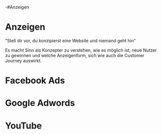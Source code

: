 -#Anzeigen

# Anzeigen

"Stell dir vor, du konzipierst eine Website und niemand geht hin"

Es macht Sinn als Konzepter zu verstehen, wie es möglich ist, neue Nutzer zu gewinnen und welche Anzeigenform, sich wie auch die Customer Journey auswirkt.

# Facebook Ads

# Google Adwords

# YouTube 